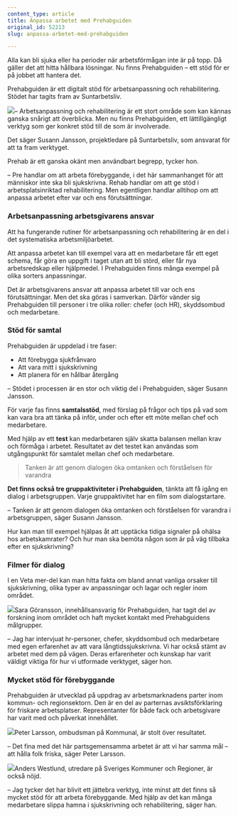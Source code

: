 ```yaml
---
content_type: article
title: Anpassa arbetet med Prehabguiden
original_id: 52213
slug: anpassa-arbetet-med-prehabguiden

---
```


Alla kan bli sjuka eller ha perioder när arbetsförmågan inte är på topp. Då gäller det att hitta hållbara lösningar. Nu finns Prehabguiden – ett stöd för er på jobbet att hantera det.

Prehabguiden är ett digitalt stöd för arbetsanpassning och rehabilitering. Stödet har tagits fram av Suntarbetsliv.

[![](https://www.suntarbetsliv.se/wp-content/uploads/2020/11/200x220-ussann-jansson-2020.jpg)](https://www.suntarbetsliv.se/wp-content/uploads/2020/11/200x220-ussann-jansson-2020.jpg)– Arbetsanpassning och rehabilitering är ett stort område som kan kännas ganska snårigt att överblicka. Men nu finns Prehabguiden, ett lättillgängligt verktyg som ger konkret stöd till de som är involverade.

Det säger Susann Jansson, projektledare på Suntarbetsliv, som ansvarat för att ta fram verktyget.

Prehab är ett ganska okänt men användbart begrepp, tycker hon.

– Pre handlar om att arbeta förebyggande, i det här sammanhanget för att människor inte ska bli sjukskrivna. Rehab handlar om att ge stöd i arbetsplatsinriktad rehabilitering. Men egentligen handlar alltihop om att anpassa arbetet efter var och ens förutsättningar.

### Arbetsanpassning arbetsgivarens ansvar

Att ha fungerande rutiner för arbetsanpassning och rehabilitering är en del i det systematiska arbetsmiljöarbetet.

Att anpassa arbetet kan till exempel vara att en medarbetare får ett eget schema, får göra en uppgift i taget utan att bli störd, eller får nya arbetsredskap eller hjälpmedel. I Prehabguiden finns många exempel på olika sorters anpassningar.

Det är arbetsgivarens ansvar att anpassa arbetet till var och ens förutsättningar. Men det ska göras i samverkan. Därför vänder sig Prehabguiden till personer i tre olika roller: chefer (och HR), skyddsombud och medarbetare.

### Stöd för samtal

Prehabguiden är uppdelad i tre faser:

*   Att förebygga sjukfrånvaro
*   Att vara mitt i sjukskrivning
*   Att planera för en hållbar återgång

– Stödet i processen är en stor och viktig del i Prehabguiden, säger Susann Jansson.

För varje fas finns **samtalsstöd**, med förslag på frågor och tips på vad som kan vara bra att tänka på inför, under och efter ett möte mellan chef och medarbetare.

Med hjälp av ett **test** kan medarbetaren själv skatta balansen mellan krav och förmåga i arbetet. Resultatet av det testet kan användas som utgångspunkt för samtalet mellan chef och medarbetare.

> Tanken är att genom dialogen öka omtanken och förståelsen för varandra

**Det finns också tre gruppaktiviteter i Prehabguiden**, tänkta att få igång en dialog i arbetsgruppen. Varje gruppaktivitet har en film som dialogstartare.

– Tanken är att genom dialogen öka omtanken och förståelsen för varandra i arbetsgruppen, säger Susann Jansson.

Hur kan man till exempel hjälpas åt att upptäcka tidiga signaler på ohälsa hos arbetskamrater? Och hur man ska bemöta någon som är på väg tillbaka efter en sjukskrivning?

### Filmer för dialog

I en Veta mer-del kan man hitta fakta om bland annat vanliga orsaker till sjukskrivning, olika typer av anpassningar och lagar och regler inom området.

[![](https://www.suntarbetsliv.se/wp-content/uploads/2020/11/200x220-Sara-professionell.jpg)](https://www.suntarbetsliv.se/wp-content/uploads/2020/11/200x220-Sara-professionell.jpg)Sara Göransson, innehållsansvarig för Prehabguiden, har tagit del av forskning inom området och haft mycket kontakt med Prehabguidens målgrupper.

– Jag har intervjuat hr-personer, chefer, skyddsombud och medarbetare med egen erfarenhet av att vara långtidssjukskrivna. Vi har också stämt av arbetet med dem på vägen. Deras erfarenheter och kunskap har varit väldigt viktiga för hur vi utformade verktyget, säger hon.

### Mycket stöd för förebyggande

Prehabguiden är utvecklad på uppdrag av arbetsmarknadens parter inom kommun- och regionsektorn. Den är en del av parternas avsiktsförklaring för friskare arbetsplatser. Representanter för både fack och arbetsgivare har varit med och påverkat innehållet.

[![](https://www.suntarbetsliv.se/wp-content/uploads/2020/11/200x220-peter-larsson.jpg)](https://www.suntarbetsliv.se/wp-content/uploads/2020/11/200x220-peter-larsson.jpg)Peter Larsson, ombudsman på Kommunal, är stolt över resultatet.

– Det fina med det här partsgemensamma arbetet är att vi har samma mål – att hålla folk friska, säger Peter Larsson.

[![](https://www.suntarbetsliv.se/wp-content/uploads/2020/11/200x220-anders-westlund-foto-skl.jpg)](https://www.suntarbetsliv.se/wp-content/uploads/2020/11/200x220-anders-westlund-foto-skl.jpg)Anders Westlund, utredare på Sveriges Kommuner och Regioner, är också nöjd.

– Jag tycker det har blivit ett jättebra verktyg, inte minst att det finns så mycket stöd för att arbeta förebyggande. Med hjälp av det kan många medarbetare slippa hamna i sjukskrivning och rehabilitering, säger han.

